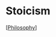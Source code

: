 # Stoicism

[[Philosophy]]

[//begin]: # "Autogenerated link references for markdown compatibility"
[philosophy]: philosophy "Philosophy"
[//end]: # "Autogenerated link references"